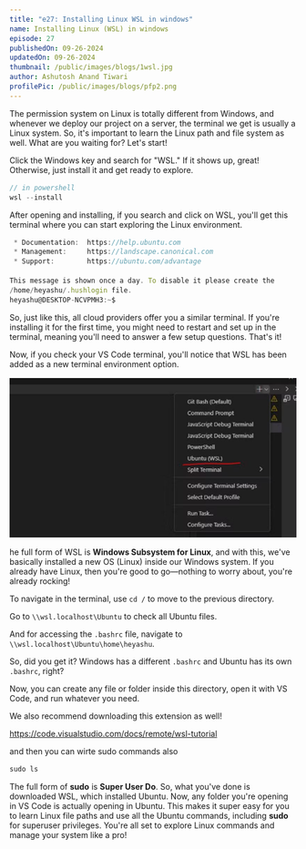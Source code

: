 ```yaml
---
title: "e27: Installing Linux WSL in windows"
name: Installing Linux (WSL) in windows
episode: 27
publishedOn: 09-26-2024
updatedOn: 09-26-2024
thumbnail: /public/images/blogs/1wsl.jpg
author: Ashutosh Anand Tiwari
profilePic: /public/images/blogs/pfp2.png
---
```

The permission system on Linux is totally different from Windows, and whenever we deploy our project on a server, the terminal we get is usually a Linux system. So, it's important to learn the Linux path and file system as well. What are you waiting for? Let's start!

Click the Windows key and search for "WSL." If it shows up, great! Otherwise, just install it and get ready to explore.

```jsx
// in powershell
wsl --install
```

After opening and installing, if you search and click on WSL, you'll get this terminal where you can start exploring the Linux environment.

```jsx
 * Documentation:  https://help.ubuntu.com
 * Management:     https://landscape.canonical.com
 * Support:        https://ubuntu.com/advantage

This message is shown once a day. To disable it please create the
/home/heyashu/.hushlogin file.
heyashu@DESKTOP-NCVPMH3:~$  
```

So, just like this, all cloud providers offer you a similar terminal. If you're installing it for the first time, you might need to restart and set up in the terminal, meaning you'll need to answer a few setup questions. That's it!

Now, if you check your VS Code terminal, you'll notice that WSL has been added as a new terminal environment option.

![image.png](/public/images/blogs/2wsl.jpg)

he full form of WSL is **Windows Subsystem for Linux**, and with this, we've basically installed a new OS (Linux) inside our Windows system. If you already have Linux, then you're good to go—nothing to worry about, you're already rocking!

To navigate in the terminal, use `cd /` to move to the previous directory.

Go to `\\wsl.localhost\Ubuntu` to check all Ubuntu files.

And for accessing the `.bashrc` file, navigate to `\\wsl.localhost\Ubuntu\home\heyashu`.

So, did you get it? Windows has a different `.bashrc` and Ubuntu has its own `.bashrc`, right?

Now, you can create any file or folder inside this directory, open it with VS Code, and run whatever you need.

We also recommend downloading this extension as well!

https://code.visualstudio.com/docs/remote/wsl-tutorial

and then you can wirte sudo commands  also

```jsx
sudo ls
```

The full form of **sudo** is **Super User Do**. So, what you've done is downloaded WSL, which installed Ubuntu. Now, any folder you're opening in VS Code is actually opening in Ubuntu. This makes it super easy for you to learn Linux file paths and use all the Ubuntu commands, including **sudo** for superuser privileges. You're all set to explore Linux commands and manage your system like a pro!
